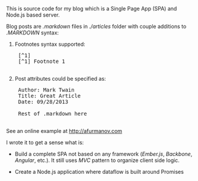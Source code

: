 This is source code for my blog which is a Single Page App (SPA) and
Node.js based server.

Blog posts are _.markdown_ files in _./articles_ folder with couple additions to _.MARKDOWN_ syntax:

1. Footnotes syntax supported:

    <pre>
    [^1]
    [^1] Footnote 1
    </pre>

2. Post attributes could be specified as:
 
    <pre>
    Author: Mark Twain
    Title: Great Article
    Date: 09/28/2013

    Rest of .markdown here
    </pre>

See an online example at http://afurmanov.com

I wrote it to get a sense what is:

- Build a complete SPA not based on any framework (_Ember.js_,
_Backbone_, _Angular_, etc.). It still uses _MVC_ pattern to organize
client side logic.

- Create a Node.js application where dataflow is built around Promises
